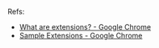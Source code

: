 Refs:
* [What are extensions? - Google Chrome](https://developer.chrome.com/extensions)
* [Sample Extensions - Google Chrome](https://developer.chrome.com/extensions/samples)
